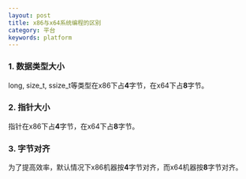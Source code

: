 ```yaml
---
layout: post
title: x86与x64系统编程的区别
category: 平台
keywords: platform
---
```


### 1. 数据类型大小
long, size_t, ssize_t等类型在x86下占**4**字节，在x64下占**8**字节。

### 2. 指针大小
指针在x86下占**4**字节，在x64下占**8**字节。

### 3. 字节对齐
为了提高效率，默认情况下x86机器按**4**字节对齐，而x64机器按**8**字节对齐。

